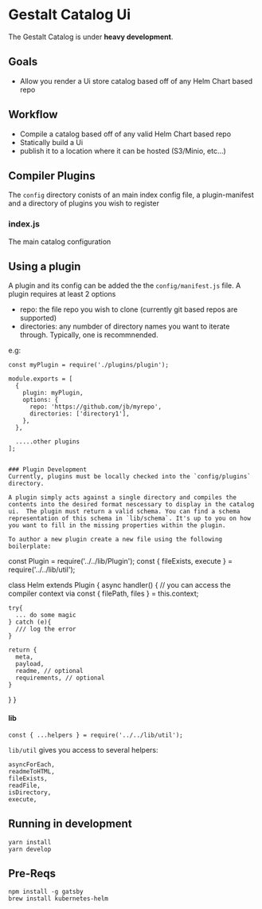 # Gestalt Catalog Ui
The Gestalt Catalog is under **heavy development**.

## Goals
* Allow you render a Ui store catalog based off of any Helm Chart based repo

## Workflow
* Compile a catalog based off of any valid Helm Chart  based repo
* Statically build a Ui 
* publish it to a location where it can be hosted (S3/Minio, etc...)

## Compiler Plugins
The `config` directory conists of an main index config file, a plugin-manifest and a directory of plugins you wish to register

### index.js
The main catalog configuration

## Using a plugin
A plugin and its config can be added the the `config/manifest.js` file. A plugin requires at least 2 options

* repo: the file repo you wish to clone (currently git based repos are supported)
* directories: any numbder of directory names you want to iterate through. Typically, one is recommnended.

 e.g:

```
const myPlugin = require('./plugins/plugin');

module.exports = [
  {
    plugin: myPlugin,
    options: {
      repo: 'https://github.com/jb/myrepo',
      directories: ['directory1'],
    },
  },

  .....other plugins
];


### Plugin Development
Currently, plugins must be locally checked into the `config/plugins` directory.

A plugin simply acts against a single directory and compiles the contents into the desired format nescessary to display in the catalog ui.  The plugin must return a valid schema. You can find a schema representation of this schema in `lib/schema`. It's up to you on how you want to fill in the missing properties within the plugin.

To author a new plugin create a new file using the following boilerplate:
```
const Plugin = require('../../lib/Plugin');
const { fileExists, execute } = require('../../lib/util');

class Helm extends Plugin {
  async handler() {
    // you can access the compiler context via
    const { filePath, files } = this.context;

    try{
      ... do some magic
    } catch (e){
      /// log the error
    }

    return {
      meta,
      payload,
      readme, // optional
      requirements, // optional
    }
  }
}

#### lib
```
const { ...helpers } = require('../../lib/util');
```
`lib/util` gives you access to several helpers:

```
asyncForEach,
readmeToHTML,
fileExists,
readFile,
isDirectory,
execute,
```


## Running in development
```
yarn install
yarn develop
```

##  Pre-Reqs
```
npm install -g gatsby
brew install kubernetes-helm
```